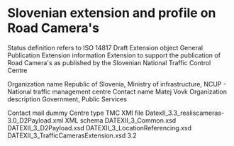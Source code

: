 # Slovenian extension and profile on Road Camera's

Status definition refers to ISO 14817
Draft
Extension object
General Publication
Extension information
Extension to support the publication of Road Camera's  as published by the Slovenian National Traffic Control Centre

Organization name
Republic of Slovenia, Ministry of infrastructure, NCUP - National traffic management centre
Contact name
Matej Vovk
Organization description
Government, Public Services

Contact mail
dummy
Centre type
TMC
XMI file
DatexII_3.3_realiscameras-3.0_D2Payload.xml
XML schema
DATEXII_3_Common.xsd
DATEXII_3_D2Payload.xsd
DATEXII_3_LocationReferencing.xsd
DATEXII_3_TrafficCamerasExtension.xsd
3.2
